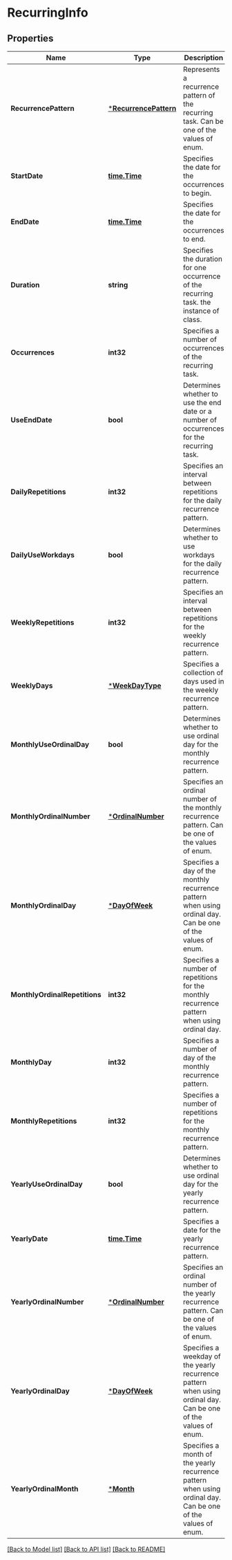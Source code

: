 # RecurringInfo

## Properties
Name | Type | Description | Notes
------------ | ------------- | ------------- | -------------
**RecurrencePattern** | [***RecurrencePattern**](RecurrencePattern.md) | Represents a recurrence pattern of the recurring task. Can be one of the values of  enum. | [default to null]
**StartDate** | [**time.Time**](time.Time.md) | Specifies the date for the occurrences to begin. | [default to null]
**EndDate** | [**time.Time**](time.Time.md) | Specifies the date for the occurrences to end. | [default to null]
**Duration** | **string** | Specifies the duration for one occurrence of the recurring task. the instance of  class. | [default to null]
**Occurrences** | **int32** | Specifies a number of occurrences of the recurring task. | [default to null]
**UseEndDate** | **bool** | Determines whether to use the end date or a number of occurrences for the recurring task. | [default to null]
**DailyRepetitions** | **int32** | Specifies an interval between repetitions for the daily recurrence pattern. | [default to null]
**DailyUseWorkdays** | **bool** | Determines whether to use workdays for the daily recurrence pattern. | [default to null]
**WeeklyRepetitions** | **int32** | Specifies an interval between repetitions for the weekly recurrence pattern. | [default to null]
**WeeklyDays** | [***WeekDayType**](WeekDayType.md) | Specifies a collection of days used in the weekly recurrence pattern. | [default to null]
**MonthlyUseOrdinalDay** | **bool** | Determines whether to use ordinal day for the monthly recurrence pattern. | [default to null]
**MonthlyOrdinalNumber** | [***OrdinalNumber**](OrdinalNumber.md) | Specifies an ordinal number of the monthly recurrence pattern. Can be one of the values of  enum. | [default to null]
**MonthlyOrdinalDay** | [***DayOfWeek**](DayOfWeek.md) | Specifies a day of the monthly recurrence pattern when using ordinal day. Can be one of the values of  enum. | [default to null]
**MonthlyOrdinalRepetitions** | **int32** | Specifies a number of repetitions for the monthly recurrence pattern when using ordinal day. | [default to null]
**MonthlyDay** | **int32** | Specifies a number of day of the monthly recurrence pattern. | [default to null]
**MonthlyRepetitions** | **int32** | Specifies a number of repetitions for the monthly recurrence pattern. | [default to null]
**YearlyUseOrdinalDay** | **bool** | Determines whether to use ordinal day for the yearly recurrence pattern. | [default to null]
**YearlyDate** | [**time.Time**](time.Time.md) | Specifies a date for the yearly recurrence pattern. | [default to null]
**YearlyOrdinalNumber** | [***OrdinalNumber**](OrdinalNumber.md) | Specifies an ordinal number of the yearly recurrence pattern. Can be one of the values of  enum. | [default to null]
**YearlyOrdinalDay** | [***DayOfWeek**](DayOfWeek.md) | Specifies a weekday of the yearly recurrence pattern when using ordinal day. Can be one of the values of  enum. | [default to null]
**YearlyOrdinalMonth** | [***Month**](Month.md) | Specifies a month of the yearly recurrence pattern when using ordinal day. Can be one of the values of  enum. | [default to null]

[[Back to Model list]](../README.md#documentation-for-models) [[Back to API list]](../README.md#documentation-for-api-endpoints) [[Back to README]](../README.md)


